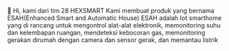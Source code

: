👋 Hi, kami dari tim 28 HEXSMART
Kami membuat produk yang bernama ESAH(Enhanced Smart and Automatic House)
  ESAH adalah Iot smarthome yang di rancang untuk mengontrol alat-alat elektronik, memonitoring suhu dan kelembapan ruangan, mendeteksi kebocoran gas, memonitoring gerakan dirumah dengan camera dan sensor gerak, dan memantau listrik
